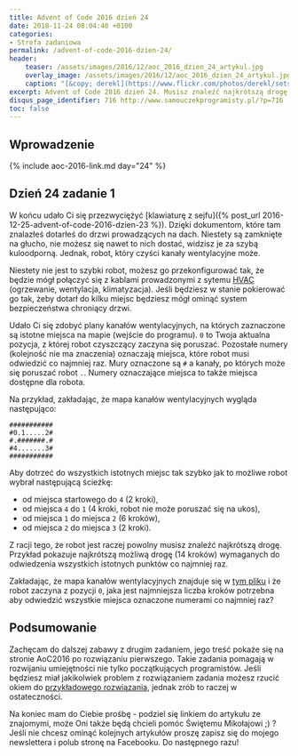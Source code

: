 ```yaml
---
title: Advent of Code 2016 dzień 24
date: 2018-11-24 08:04:40 +0100
categories:
- Strefa zadaniowa
permalink: /advent-of-code-2016-dzien-24/
header:
    teaser: /assets/images/2016/12/aoc_2016_dzien_24_artykul.jpg
    overlay_image: /assets/images/2016/12/aoc_2016_dzien_24_artykul.jpg
    caption: "[&copy; derekl](https://www.flickr.com/photos/derekl/sets/72157649148835567)"
excerpt: Advent of Code 2016 dzień 24. Musisz znaleźć najkrótszą drogę dla robota czyszczącego kanały wentylacyjne. Robot musi odwiedzić kilka miejsc w plątaninie kanałów.
disqus_page_identifier: 716 http://www.samouczekprogramisty.pl/?p=716
toc: false
---
```


## Wprowadzenie

{% include aoc-2016-link.md day="24" %}

## Dzień 24 zadanie 1

W końcu udało Ci się przezwyciężyć [klawiaturę z sejfu]({% post_url 2016-12-25-advent-of-code-2016-dzien-23 %}). Dzięki dokumentom, które tam znalazłeś dotarłeś do drzwi prowadzących na dach. Niestety są zamknięte na głucho, nie możesz się nawet to nich dostać, widzisz je za szybą kuloodporną. Jednak, robot, który czyści kanały wentylacyjne może.

Niestety nie jest to szybki robot, możesz go przekonfigurować tak, że będzie mógł połączyć się z kablami prowadzonymi z sytemu [HVAC](https://en.wikipedia.org/wiki/HVAC) (ogrzewanie, wentylacja, klimatyzacja). Jeśli będziesz w stanie pokierować go tak, żeby dotarł do kilku miejsc będziesz mógł ominąć system bezpieczeństwa chroniący drzwi.

Udało Ci się zdobyć plany kanałów wentylacyjnych, na których zaznaczone są istotne miejsca na mapie (wejście do programu). `0` to Twoja aktualna pozycja, z której robot czyszczący zaczyna się poruszać. Pozostałe numery (kolejność nie ma znaczenia) oznaczają miejsca, które robot musi odwiedzić co najmniej raz. Mury oznaczone są `#` a kanały, po których może się poruszać robot `.`. Numery oznaczające miejsca to także miejsca dostępne dla robota.

Na przykład, zakładając, że mapa kanałów wentylacyjnych wygląda następująco:

    ###########
    #0.1.....2#
    #.#######.#
    #4.......3#
    ###########

Aby dotrzeć do wszystkich istotnych miejsc tak szybko jak to możliwe robot wybrał następującą ścieżkę:
- od miejsca startowego do `4` (2 kroki),
- od miejsca `4` do `1` (4 kroki, robot nie może poruszać się na ukos),
- od miejsca `1` do miejsca `2` (6 kroków),
- od miejsca `2` do miejsca `3` (2 kroki).

Z racji tego, że robot jest raczej powolny musisz znaleźć najkrótszą drogę. Przykład pokazuje najkrótszą możliwą drogę (14 kroków) wymaganych do odwiedzenia wszystkich istotnych punktów co najmniej raz.

Zakładając, że mapa kanałów wentylacyjnych znajduje się w [tym pliku](https://raw.githubusercontent.com/SamouczekProgramisty/StrefaZadaniowaSamouka/master/05_aoc_2016/src/main/test/resources/day24_input.txt) i że robot zaczyna z pozycji `0`, jaka jest najmniejsza liczba kroków potrzebna aby odwiedzić wszystkie miejsca oznaczone numerami co najmniej raz?

## Podsumowanie

Zachęcam do dalszej zabawy z drugim zadaniem, jego treść pokaże się na stronie AoC2016 po rozwiązaniu pierwszego. Takie zadania pomagają w rozwijaniu umiejętności nie tylko początkujących programistów. Jeśli będziesz miał jakikolwiek problem z rozwiązaniem zadania możesz rzucić okiem do [przykładowego rozwiązania](https://github.com/SamouczekProgramisty/StrefaZadaniowaSamouka/tree/master/05_aoc_2016/src/main/java/pl/samouczekprogramisty/szs/aoc2016/day24), jednak zrób to raczej w ostateczności.

Na koniec mam do Ciebie prośbę - podziel się linkiem do artykułu ze znajomymi, może Oni także będą chcieli pomóc Świętemu Mikołajowi ;) ? Jeśli nie chcesz ominąć kolejnych artykułów proszę zapisz się do mojego newslettera i polub stronę na Facebooku. Do następnego razu!
